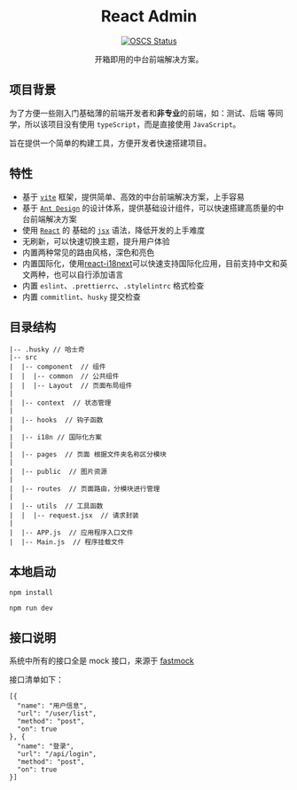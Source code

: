 <h1 align="center">React Admin</h1>

<div align="center">

[![OSCS Status](https://www.oscs1024.com/platform/badge/mamba-1024/first-rule.svg?size=small)](https://www.oscs1024.com/project/mamba-1024/first-rule?ref=badge_small)

开箱即用的中台前端解决方案。
</div>

## 项目背景

为了方便一些刚入门基础薄的前端开发者和**非专业**的前端，如：测试、后端 等同学，所以该项目没有使用 `typeScript`，而是直接使用 `JavaScript`。

旨在提供一个简单的构建工具，方便开发者快速搭建项目。


## 特性
- 基于 [`vite`](https://vitejs.dev/guide/#trying-vite-online) 框架，提供简单、高效的中台前端解决方案，上手容易
- 基于 [`Ant Design`](https://ant.design/components/overview-cn/) 的设计体系，提供基础设计组件，可以快速搭建高质量的中台前端解决方案
- 使用 [`React`](https://zh-hans.reactjs.org/) 的 基础的 [`jsx`](https://zh-hans.reactjs.org/docs/introducing-jsx.html) 语法，降低开发的上手难度
- 无刷新，可以快速切换主题，提升用户体验
- 内置两种常见的路由风格，深色和亮色
- 内置国际化，使用[react-i18next](https://react.i18next.com/)可以快速支持国际化应用，目前支持中文和英文两种，也可以自行添加语言
- 内置 `eslint`、`.prettierrc`、`.stylelintrc` 格式检查
- 内置 `commitlint`、`husky` 提交检查

## 目录结构
```
|-- .husky // 哈士奇
|-- src
|  |-- component  // 组件
|  |  |-- common  // 公共组件
|  |  |-- Layout  // 页面布局组件
|
|  |-- context  // 状态管理
|
|  |-- hooks  // 钩子函数
|
|  |-- i18n // 国际化方案
|
|  |-- pages  // 页面 根据文件夹名称区分模块
|
|  |-- public  // 图片资源
|
|  |-- routes  // 页面路由，分模块进行管理
|
|  |-- utils  // 工具函数
|  |  |-- request.jsx  // 请求封装
|
|  |-- APP.js  // 应用程序入口文件
|  |-- Main.js  // 程序挂载文件

```


## 本地启动

```
npm install

npm run dev

```

## 接口说明

系统中所有的接口全是 mock 接口，来源于 [fastmock](https://fastmock.site/#/)

接口清单如下：
```
[{
  "name": "用户信息",
  "url": "/user/list",
  "method": "post",
  "on": true
}, {
  "name": "登录",
  "url": "/api/login",
  "method": "post",
  "on": true
}]
```